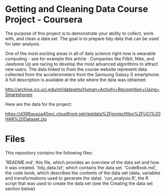 # Getting and Cleaning Data Course Project - Coursera

The purpose of this project is to demonstrate your ability to collect, work with, and clean a data set. The goal is to prepare tidy data that can be used for later analysis. 

One of the most exciting areas in all of data science right now is wearable computing - see for example this article . Companies like Fitbit, Nike, and Jawbone Up are racing to develop the most advanced algorithms to attract new users. The data linked to from the course website represent data collected from the accelerometers from the Samsung Galaxy S smartphone. A full description is available at the site where the data was obtained:

http://archive.ics.uci.edu/ml/datasets/Human+Activity+Recognition+Using+Smartphones

Here are the data for the project:

https://d396qusza40orc.cloudfront.net/getdata%2Fprojectfiles%2FUCI%20HAR%20Dataset.zip


# Files
This repository contains the following files:

'README.md', this file, which provides an overview of the data set and how it was created.
'tidy_data.txt', which contains the data set.
'CodeBook.md', the code book, which describes the contents of the data set (data, variables and transformations used to generate the data).
'run_analysis.R', the R script that was used to create the data set (see the Creating the data set section below)
